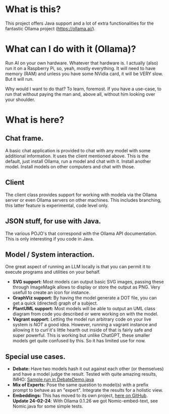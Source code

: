 # What is this?
This project offers Java support and a lot of extra functionalities for the fantastic Ollama project (https://ollama.ai/).

# What can I do with it (Ollama)?
Run AI on your own hardware. Whatever that hardware is. I actually (also) run it on a Raspberry Pi, so, yeah, mostly everything. It will need to have memory (RAM) and unless you have some NVidia card, it will be VERY slow. But it will run.

Why would I want to do that? To learn, foremost. If you have a use-case, to run that without paying the man and, above all, without him looking over your shoulder.

# What is here?

## Chat frame.
A basic chat application is provided to chat with any model with some additional information.
It uses the client mentioned above.
This is the default, just install Ollama, run a model and chat with it. Install another model. Install models on other computers and chat with those.

## Client
The client class provides support for working with modela via the Ollama server or even Ollama servers on other machines. This includes branching, this latter feature is experimental, code level only.

## JSON stuff, for use with Java.
The various POJO's that correspond with the Ollama API documentation. This is only interesting if you code in Java.

## Model / System interaction.
One great aspect of running an LLM locally is that you can permit it to execute programs and
utilities on your behalf.
- **SVG support:** Most models can output basic SVG images, passing these through ImageMagik allows to display or store the output as PNG. Very usefull to create an icon for instance.
- **GraphViz support:** By having the model generate a DOT file, you can get a quick (directed) graph of a subject.
- **PlantUML support:** Most models will be able to output an UML
class diagram from code you described or were working on with the model.
- **Vagrant support:** Letting the model run arbitrary code on your live system is *NOT* a good idea. However, running a vagrant instance and allowing it to _curl_ it's little hearth out inside of that is fairly safe and super powerful. This is working but unlike ChatGPT, these smaller models get quite confused by this. So it has limited use for now.

## Special use cases.
- **Debate:** Have two models hash it out against each other (or themselves) and have a model judge the result. Tested with quite amazing results, IMHO: [Sample run in DebateDemo.java](debateDemo.md)
- **Mix of Experts:** Pose the same question to model(s) with a prefix prompt to behave as an "expert". Integrate the results for a holistic view.
- **Embeddings:** This has moved to its own project, 
[here on GitHub](https://github.com/Walter-Stroebel/Embedding). **Update 24-02-24**: With Ollama 0.1.26 we got Nomic-embed-text, see Nomic.java for some simple tests. 

